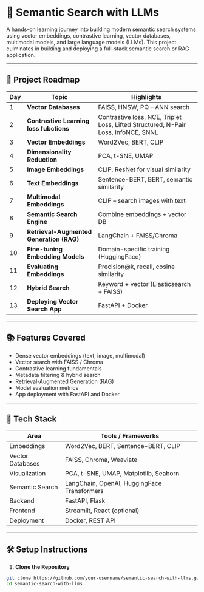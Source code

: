 # 🧠 Semantic Search with LLMs

A hands-on learning journey into building modern semantic search systems using vector embeddings, contrastive learning, vector databases, multimodal models, and large language models (LLMs). This project culminates in building and deploying a full-stack semantic search or RAG application.

---

## 🚀 Project Roadmap

| Day | Topic | Highlights |
|-----|-------|------------|
| 1 | **Vector Databases** | FAISS, HNSW, PQ – ANN search |
| 2 | **Contrastive Learning loss fubctions** | Contrastive loss, NCE, Triplet Loss, Lifted Structured, N-Pair Loss, InfoNCE, SNNL|
| 3 | **Vector Embeddings** | Word2Vec, BERT, CLIP |
| 4 | **Dimensionality Reduction** | PCA, t-SNE, UMAP |
| 5 | **Image Embeddings** | CLIP, ResNet for visual similarity |
| 6 | **Text Embeddings** | Sentence-BERT, BERT, semantic similarity |
| 7 | **Multimodal Embeddings** | CLIP – search images with text |
| 8 | **Semantic Search Engine** | Combine embeddings + vector DB |
| 9 | **Retrieval-Augmented Generation (RAG)** | LangChain + FAISS/Chroma |
|10 | **Fine-tuning Embedding Models** | Domain-specific training (HuggingFace) |
|11 | **Evaluating Embeddings** | Precision@k, recall, cosine similarity |
|12 | **Hybrid Search** | Keyword + vector (Elasticsearch + FAISS) |
|13 | **Deploying Vector Search App** | FastAPI + Docker |


---

## 📚 Features Covered

- Dense vector embeddings (text, image, multimodal)
- Vector search with FAISS / Chroma
- Contrastive learning fundamentals
- Metadata filtering & hybrid search
- Retrieval-Augmented Generation (RAG)
- Model evaluation metrics
- App deployment with FastAPI and Docker

---

## 🧰 Tech Stack

| Area                | Tools / Frameworks                          |
|---------------------|---------------------------------------------|
| Embeddings          | Word2Vec, BERT, Sentence-BERT, CLIP         |
| Vector Databases    | FAISS, Chroma, Weaviate                     |
| Visualization       | PCA, t-SNE, UMAP, Matplotlib, Seaborn       |
| Semantic Search     | LangChain, OpenAI, HuggingFace Transformers |
| Backend             | FastAPI, Flask                              |
| Frontend            | Streamlit, React (optional)                 |
| Deployment          | Docker, REST API                            |

---

## 🛠️ Setup Instructions

1. **Clone the Repository**

```bash
git clone https://github.com/your-username/semantic-search-with-llms.git
cd semantic-search-with-llms

